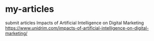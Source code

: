 # my-articles
submit articles
Impacts of Artificial Intelligence on Digital Marketing
https://www.unidrim.com/impacts-of-artificial-intelligence-on-digital-marketing/
